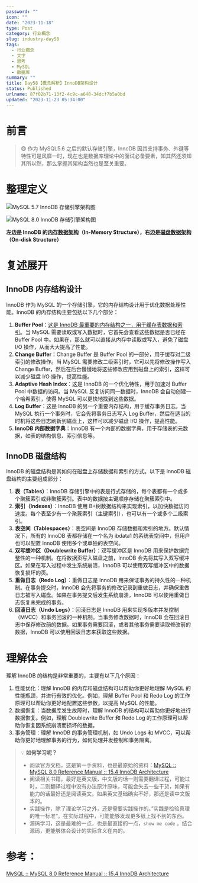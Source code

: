 ```yaml
---
password: ""
icon: ""
date: "2023-11-18"
type: Post
category: 行业概念
slug: industry-day58
tags:
  - 行业概念
  - 文字
  - 思考
  - MySQL
  - 数据库
summary: ""
title: Day58【概念解析】InnoDB架构设计
status: Published
urlname: 87f02b71-13f2-4c9c-a648-34dcf7b5a0bd
updated: "2023-11-23 05:34:00"
---
```


# 前言

> 😄 作为 MySQL5.6 之后的默认存储引擎，InnoDB 因其支持事务、外键等特性可是风靡一时，现在也是数据库理论中的面试必备要素，知其然还须知其所以然，那么掌握其架构当然也是至关重要。

# 整理定义

![MySQL 5.7 InnoDB 存储引擎架构图](https://image.kuangyichen.com/image/innodb-architecture-5-7.png)

![MySQL 8.0 InnoDB 存储引擎架构图](https://image.kuangyichen.com/image/innodb-architecture-8-0.png)

**左边是 InnoDB 的**[**内存数据架构**](https://dev.mysql.com/doc/refman/8.0/en/innodb-in-memory-structures.html)**（In-Memory Structure），右边是**[**磁盘数据架构**](https://dev.mysql.com/doc/refman/8.0/en/innodb-on-disk-structures.html)**（On-disk Structure）**

# 复述展开

## InnoDB 内存结构设计

InnoDB 作为 MySQL 的一个存储引擎，它的内存结构设计用于优化数据处理性能。InnoDB 的内存结构主要包括以下几个部分：

1. **Buffer Pool**：<u>这是 InnoDB 最重要的内存结构之一，用于缓存表数据和索引</u>。当 MySQL 需要读取或写入数据时，它首先会查看这些数据是否已经在 Buffer Pool 中。如果在，那么就可以直接从内存中读取或写入，避免了磁盘 I/O 操作，从而大大提高了性能。
2. **Change Buffer**：Change Buffer 是 Buffer Pool 的一部分，用于缓存对二级索引的修改操作。当 MySQL 需要修改二级索引时，它可以先将修改操作写入 Change Buffer，然后在后台慢慢地将这些修改应用到磁盘上的索引，这样可以减少磁盘 I/O 操作，提高性能。
3. **Adaptive Hash Index**：这是 InnoDB 的一个优化特性，用于加速对 Buffer Pool 中数据的访问。当 MySQL 反复访问同一数据时，InnoDB 会自动创建一个哈希索引，使得 MySQL 可以更快地找到这些数据。
4. **Log Buffer**：这是 InnoDB 的另一个重要内存结构，用于缓存事务日志。当 MySQL 执行一个事务时，它会先将事务日志写入 Log Buffer，然后在适当的时机将这些日志刷新到磁盘上，这样可以减少磁盘 I/O 操作，提高性能。
5. **InnoDB 内部数据字典**：InnoDB 有一个内部的数据字典，用于存储表的元数据，如表的结构信息、索引信息等。

## InnoDB 磁盘结构

InnoDB 的磁盘结构是其如何在磁盘上存储数据和索引的方式。以下是 InnoDB 磁盘结构的主要组成部分：

1. **表（Tables）**：InnoDB 存储引擎中的表是行式存储的，每个表都有一个或多个聚簇索引或非聚簇索引。表中的数据按主键顺序存储在聚簇索引中。
2. **索引（Indexes）**：InnoDB 使用 B+树数据结构来实现索引，以加快数据访问速度。每个表至少有一个聚簇索引（主键索引），也可以有一个或多个二级索引。
3. **表空间（Tablespaces）**：表空间是 InnoDB 存储数据和索引的地方。默认情况下，所有的 InnoDB 表都存储在一个名为 ibdata1 的系统表空间中，但用户也可以配置 InnoDB 使用多个或单独的表空间。
4. **双写缓冲区（Doublewrite Buffer）**：双写缓冲区是 InnoDB 用来保护数据完整性的一种机制。在将数据页写入磁盘之前，InnoDB 会先将其写入双写缓冲区。如果在写入过程中发生系统崩溃，InnoDB 可以使用双写缓冲区中的数据恢复损坏的页。
5. **重做日志（Redo Log）**：重做日志是 InnoDB 用来保证事务的持久性的一种机制。在事务提交时，InnoDB 会先将事务的修改记录到重做日志，并确保重做日志被写入磁盘。如果在事务提交后发生系统崩溃，InnoDB 可以使用重做日志恢复未完成的事务。
6. **回滚日志（Undo Logs）**：回滚日志是 InnoDB 用来实现多版本并发控制（MVCC）和事务回滚的一种机制。当事务修改数据时，InnoDB 会在回滚日志中保存修改前的数据。如果事务需要回滚，或者其他事务需要读取修改前的数据，InnoDB 可以使用回滚日志来获取这些数据。

# 理解体会

理解 InnoDB 的结构是非常重要的，主要有以下几个原因：

1. 性能优化：理解 InnoDB 的内存和磁盘结构可以帮助你更好地理解 MySQL 的性能瓶颈，并进行有效的优化。例如，理解 Buffer Pool 和 Redo Log 的工作原理可以帮助你更好地配置这些参数，以提高 MySQL 的性能。
2. 数据恢复：当数据库发生故障时，理解 InnoDB 的结构可以帮助你更好地进行数据恢复。例如，理解 Doublewrite Buffer 和 Redo Log 的工作原理可以帮助你恢复因系统崩溃而损坏的数据。
3. 事务管理：理解 InnoDB 的事务管理机制，如 Undo Logs 和 MVCC，可以帮助你更好地理解事务的行为，如何处理并发控制和事务隔离。

> 💡 **如何学习呢？**
>
> - 阅读官方文档，这是第一手资料，也是最原始的资料：[MySQL :: MySQL 8.0 Reference Manual :: 15.4 InnoDB Architecture](https://dev.mysql.com/doc/refman/8.0/en/innodb-architecture.html)
> - 阅读相关书籍，最好是英文版，中文版的话一则需要翻译过程，可能过时，二则翻译过程中没有办法原汁原味，可能会失去一些干货，如果有能力的话最好还是阅读英文。如果英文基础确实不好，那还是读中文版本的。
> - 实践操作，除了理论学习之外，还是需要实践操作的。”实践是检验真理的唯一标准“。在实际过程中，可能能够发现更多纸上找不到的东西。
> - 源码学习，这是最难的一点，也是最直接的一点，`show me code` 。结合源码，更能够体会设计的实际含义在内的。

# 参考：

[MySQL :: MySQL 8.0 Reference Manual :: 15.4 InnoDB Architecture](https://dev.mysql.com/doc/refman/8.0/en/innodb-architecture.html)
